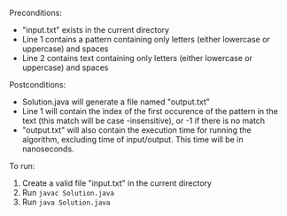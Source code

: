 Preconditions: 
* "input.txt" exists in the current directory
* Line 1 contains a pattern containing only letters (either
lowercase or uppercase) and spaces
* Line 2 contains text containing only letters (either
lowercase or uppercase) and spaces

Postconditions:
* Solution.java will generate a file named "output.txt"
* Line 1 will contain the index of the first occurence
of the pattern in the text (this match will be case
-insensitive), or -1 if there is no match
* "output.txt" will also contain the execution time for
running the algorithm, excluding time of input/output.
This time will be in nanoseconds.

To run:
1. Create a valid file "input.txt" in the current directory
2. Run `javac Solution.java`
3. Run `java Solution.java`